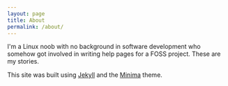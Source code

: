```yaml
---
layout: page
title: About
permalink: /about/
---
```


I'm a Linux noob with no background in software development who somehow got involved in writing help pages for a FOSS project. These are my stories. 

This site was built using [Jekyll](https://jekyllrb.com/) and the [Minima](https://github.com/jekyll/minima) theme.
